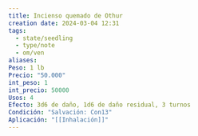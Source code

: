 ```yaml
---
title: Incienso quemado de Othur
creation date: 2024-03-04 12:31
tags:
  - state/seedling
  - type/note
  - om/ven
aliases: 
Peso: 1 lb
Precio: "50.000"
int_peso: 1
int_precio: 50000
Usos: 4
Efecto: 3d6 de daño, 1d6 de daño residual, 3 turnos
Condición: "Salvación: Con13"
Aplicación: "[[Inhalación]]"
---
```



